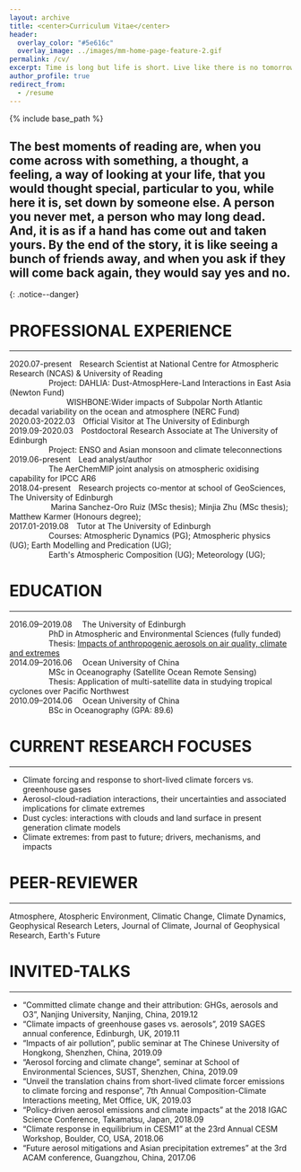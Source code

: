 ```yaml
---
layout: archive
title: <center>Curriculum Vitae</center>
header:
  overlay_color: "#5e616c"
  overlay_image: ../images/mm-home-page-feature-2.gif
permalink: /cv/
excerpt: Time is long but life is short. Live like there is no tomorrow, dance like no one is watching, and look forward like nothing happened behind.
author_profile: true
redirect_from:
  - /resume
---
```


{% include base_path %}

## The best moments of reading are, when you come across with something, a thought, a feeling, a way of looking at your life, that you would thought special, particular to you, while here it is, set down by someone else. A person you never met, a person who may long dead. And, it is as if a hand has come out and taken yours. By the end of the story, it is like seeing a bunch of friends away, and when you ask if they will come back again, they would say yes and no.
{: .notice--danger}


PROFESSIONAL EXPERIENCE
======
------
2020.07-present&emsp;Research Scientist at National Centre for Atmospheric Research (NCAS) & University of Reading<br/>
&emsp;&emsp;&emsp;&emsp;&emsp;Project: DAHLIA: Dust-AtmospHere-Land Interactions in East Asia (Newton Fund)<br/>
&emsp;&emsp;&emsp;&emsp;&emsp;&emsp;&emsp; WISHBONE:Wider impacts of Subpolar North Atlantic decadal variability on the ocean and atmosphere (NERC Fund)<br/>
2020.03-2022.03&emsp;Official Visitor at The University of Edinburgh<br/>
2019.09-2020.03&emsp;Postdoctoral Research Associate at The University of Edinburgh<br/>
&emsp;&emsp;&emsp;&emsp;&emsp;Project: ENSO and Asian monsoon and climate teleconnections<br/>
2019.06-present&emsp;Lead analyst/author<br/>
&emsp;&emsp;&emsp;&emsp;&emsp;The AerChemMIP joint analysis on atmospheric oxidising capability for IPCC AR6<br/>
2018.04-present&emsp;Research projects co-mentor at school of GeoSciences, The University of Edinburgh<br/>
&emsp;&emsp;&emsp;&emsp; &emsp;Marina Sanchez-Oro Ruiz (MSc thesis); Minjia Zhu (MSc thesis); Matthew Karmer (Honours degree);<br/>
2017.01-2019.08&emsp;Tutor at The University of Edinburgh<br/>
&emsp;&emsp;&emsp;&emsp;&emsp;Courses: Atmospheric Dynamics (PG); Atmospheric physics (UG); Earth Modelling and Predication (UG); <br/>
&emsp;&emsp;&emsp;&emsp;&emsp;Earth's Atmospheric Composition (UG); Meteorology (UG);<br/>


EDUCATION
======
------
2016.09–2019.08	&emsp;The University of Edinburgh <br/>
&emsp;&emsp;&emsp;&emsp;&emsp;PhD in Atmospheric and Environmental Sciences (fully funded)<br/>
&emsp;&emsp;&emsp;&emsp;&emsp;Thesis: [Impacts of anthropogenic aerosols on air quality, climate and extremes](https://era.ed.ac.uk/handle/1842/36679)<br/>
2014.09–2016.06	&emsp;Ocean University of China <br/>
&emsp;&emsp;&emsp;&emsp;&emsp;MSc in Oceanography (Satellite Ocean Remote Sensing)<br/>
&emsp;&emsp;&emsp;&emsp;&emsp;Thesis: Application of multi-satellite data in studying tropical cyclones over Pacific Northwest<br/>
2010.09–2014.06	&emsp;Ocean University of China <br/>
&emsp;&emsp;&emsp;&emsp;&emsp;BSc in Oceanography (GPA: 89.6)<br/>


CURRENT RESEARCH FOCUSES
======
------
-	Climate forcing and response to short-lived climate forcers vs. greenhouse gases<br/>
-	Aerosol-cloud-radiation interactions, their uncertainties and associated implications for climate extremes<br/>
-   Dust cycles: interactions with clouds and land surface in present generation climate models<br/>
-   Climate extremes: from past to future; drivers, mechanisms, and impacts<br/>


PEER-REVIEWER
======
------
Atmosphere, Atospheric Environment, Climatic Change, Climate Dynamics, Geophysical Research Leters, Journal of Climate, Journal of Geophysical Research, Earth's Future 

INVITED-TALKS
======
------
-	“Committed climate change and their attribution: GHGs, aerosols and O3”, Nanjing University, Nanjing, China, 2019.12
-	“Climate impacts of greenhouse gases vs. aerosols”, 2019 SAGES annual conference, Edinburgh, UK, 2019.11<br/>
-	“Impacts of air pollution”, public seminar at The Chinese University of Hongkong, Shenzhen, China, 2019.09<br/>
-	“Aerosol forcing and climate change”, seminar at School of Environmental Sciences, SUST, Shenzhen, China, 2019.09<br/>
-	“Unveil the translation chains from short-lived climate forcer emissions to climate forcing and response”, 7th Annual Composition-Climate Interactions meeting, Met Office, UK, 2019.03<br/>
-	“Policy-driven aerosol emissions and climate impacts” at the 2018 IGAC Science Conference, Takamatsu, Japan, 2018.09<br/>
-	“Climate response in equilibrium in CESM1” at the 23rd Annual CESM Workshop, Boulder, CO, USA, 2018.06<br/>
-	“Future aerosol mitigations and Asian precipitation extremes” at the 3rd ACAM conference, Guangzhou, China, 2017.06<br/>

<!-- 
SKILLS
======
------
- Native in Mandarin Chinese and fluent in English 
- Fluent in Python, MATLAB and C++ programming, data processing and statistical analysis 
- Good user of FORTRAN programming and Markdown web design
- Database Engineer (NEEA certificated, SQL);  One year of work experience served as Networking Engineer 
- Familiar with computer networking, computer hardware and system configuration, as well as Windows/Linux operation systems
- Intermediate user of CESM Earth System Models, familiar with UK UM-UKCA model
- Excellent time-management skills: goal setting, planning, prioritising and diary setting
- Socially competent team-player (e.g. CSSP-China, AerChemMIP and RFMIP)
- Well organised in research, teaching, part-time work and extra-curricular activities


SERVICE AND LEADERSHIPS
======
______
- 2010.09-2012.06 Member and the chair, The Light of Information Volunteer Association
- 2014.09-2016.08 Chiar of 2014 Postgraduate Student Class, Department of Marine Technology, OUC
 -->